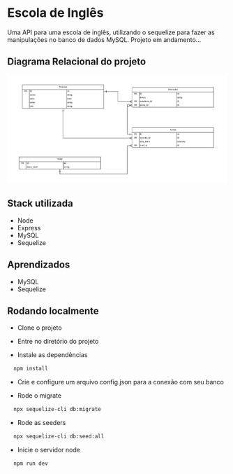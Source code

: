 # Escola de Inglês

Uma API para uma escola de inglês, utilizando o sequelize para fazer as manipulações no banco de dados MySQL. Projeto em andamento...


## Diagrama Relacional do projeto

<img src="Diagrama Relacional.jpg"></img>

## Stack utilizada

- Node
- Express
- MySQL
- Sequelize

## Aprendizados

- MySQL
- Sequelize

## Rodando localmente

- Clone o projeto

- Entre no diretório do projeto

- Instale as dependências

```bash
  npm install
```

- Crie e configure um arquivo config.json para a conexão com seu banco

- Rode o migrate
  
```bash
  npx sequelize-cli db:migrate
```

- Rode as seeders

```bash
  npx sequelize-cli db:seed:all
```

- Inicie o servidor node

```bash
  npm run dev
```
